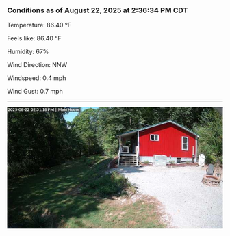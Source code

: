 ### Conditions as of August 22, 2025 at 2:36:34 PM CDT 

Temperature: 86.40 &deg;F

Feels like: 86.40 &deg;F

Humidity: 67%

Wind Direction: NNW

Windspeed: 0.4 mph

Wind Gust: 0.7 mph

---

<img src="./images/latest.jpeg"/>


